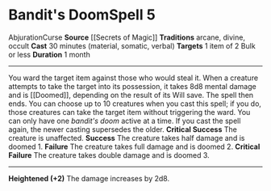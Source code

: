 ﻿---
actions: null
area: null
bloodline: null
component:
- Material
- Somatic
- Verbal
cost: null
deity: null
domain: null
duration: 1 month
element: null
heighten: '+2'
heighten_level: 5, 7, 9
id: '866'
lesson: null
level: '5'
mystery: null
name: Bandit's Doom
patron_theme: null
range: null
rarity: Common
requirement: null
saving_throw: null
school: Abjuration
source: '[[DATABASE/source/Secrets of Magic|Secrets of Magic]]'
target: 1 item of 2 Bulk or less
tradition:
- Arcane
- Divine
- Occult
trait:
- '[[DATABASE/trait/Abjuration|Abjuration]]'
- '[[DATABASE/trait/Curse|Curse]]'
trigger: null
type: Spell

---
# Bandit's Doom<span class="item-type">Spell 5</span>

<span class="item-trait">Abjuration</span><span class="item-trait">Curse</span>
**Source** [[Secrets of Magic]] 
**Traditions** arcane, divine, occult
**Cast** 30 minutes (material, somatic, verbal)
**Targets** 1 item of 2 Bulk or less
**Duration** 1 month

---
You ward the target item against those who would steal it. When a creature attempts to take the target into its possession, it takes 8d8 mental damage and is [[Doomed]], depending on the result of its Will save. The spell then ends. You can choose up to 10 creatures when you cast this spell; if you do, those creatures can take the target item without triggering the ward. You can only have one _bandit's doom_ active at a time. If you cast the spell again, the newer casting supersedes the older.
**Critical Success** The creature is unaffected.
**Success** The creature takes half damage and is doomed 1.
**Failure** The creature takes full damage and is doomed 2.
**Critical Failure** The creature takes double damage and is doomed 3.

---
**Heightened (+2)** The damage increases by 2d8.